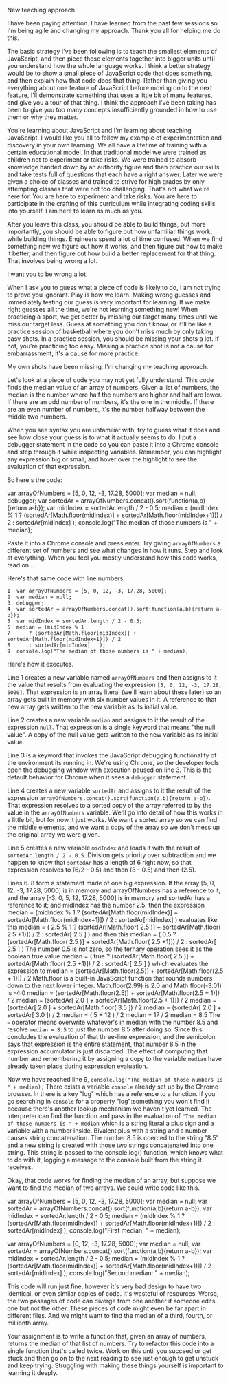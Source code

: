 New teaching approach

I have been paying attention. I have learned from the past few sessions so I'm being agile and changing my approach. Thank you all for helping me do this.

The basic strategy I've been following is to teach the smallest elements of JavaScript, and then piece those elements together into bigger units until you understand how the whole language works. I think a better strategy would be to show a small piece of JavaScript code that does something, and then explain how that code does that thing. Rather than giving you everything about one feature of JavaScript before moving on to the next feature, I'll demonstrate something that uses a little bit of many features, and give you a tour of that thing. I think the approach I've been taking has been to give you too many concepts insufficiently grounded in how to use them or why they matter.

You're learning about JavaScript and I'm learning about teaching JavaScript. I would like you all to follow my example of experimentation and discovery in your own learning. We all have a lifetime of training with a certain educational model. In that traditional model we were trained as children not to experiment or take risks. We were trained to absorb knowledge handed down by an authority figure and then practice our skills and take tests full of questions that each have a right answer. Later we were given a choice of classes and trained to strive for high grades by only attempting classes that were not too challenging. That's not what we're here for. You are here to experiment and take risks. You are here to participate in the crafting of this curriculum while integrating coding skills into yourself. I am here to learn as much as you.

After you leave this class, you should be able to build things, but more importantly, you should be able to figure out how unfamiliar things work, while building things. Engineers spend a lot of time confused. When we find something new we figure out how it works, and then figure out how to make it better, and then figure out how build a better replacement for that thing. That involves being wrong a lot.

I want you to be wrong a lot.

When I ask you to guess what a piece of code is likely to do, I am not trying to prove you ignorant. Play is how we learn. Making wrong guesses and immediately testing our guess is very important for learning. If we make right guesses all the time, we're not learning something new! When practicing a sport, we get better by missing our target many times until we miss our target less. Guess at something you don't know, or it'll be like a practice session of basketball where you don't miss much by only taking easy shots. In a practice session, you should be missing your shots a lot. If not, you're practicing too easy. Missing a practice shot is not a cause for embarrassment, it's a cause for more practice.

My own shots have been missing. I'm changing my teaching approach.



Let's look at a piece of code you may not yet fully understand. This code finds the median value of an array of numbers. Given a list of numbers, the median is the number where half the numbers are higher and half are lower. If there are an odd number of numbers, it's the one in the middle. If there are an even number of numbers, it's the number halfway between the middle two numbers.

When you see syntax you are unfamiliar with, try to guess what it does and see how close your guess is to what it actually seems to do. I put a debugger statement in the code so you can paste it into a Chrome console and step through it while inspecting variables. Remember, you can highlight any expression big or small, and hover over the highlight to see the evaluation of that expression.

So here's the code:


var arrayOfNumbers = [5, 0, 12, -3, 17.28, 5000];
var median = null;
debugger;
var sortedAr = arrayOfNumbers.concat().sort(function(a,b){return a-b});
var midIndex = sortedAr.length / 2 - 0.5;
median = (midIndex % 1
    ? (sortedAr[Math.floor(midIndex)] + sortedAr[Math.floor(midIndex+1)]) / 2
    : sortedAr[midIndex]   );
console.log("The median of those numbers is " + median);


Paste it into a Chrome console and press enter. Try giving `arrayOfNumbers` a different set of numbers and see what changes in how it runs. Step and look at everything. When you feel you mostly understand how this code works, read on...



Here's that same code with line numbers.

    1  var arrayOfNumbers = [5, 0, 12, -3, 17.28, 5000];
    2  var median = null;
    3  debugger;
    4  var sortedAr = arrayOfNumbers.concat().sort(function(a,b){return a-b});
    5  var midIndex = sortedAr.length / 2 - 0.5;
    6  median = (midIndex % 1
    7      ? (sortedAr[Math.floor(midIndex)] + sortedAr[Math.floor(midIndex+1)]) / 2
    8      : sortedAr[midIndex]   );
    9  console.log("The median of those numbers is " + median);

Here's how it executes.

Line 1 creates a new variable named `arrayOfNumbers` and then assigns to it the value that results from evaluating the expression `[5, 0, 12, -3, 17.28, 5000]`. That expression is an array literal (we'll learn about these later) so an array gets built in memory with six number values in it. A reference to that new array gets written to the new variable as its initial value.

Line 2 creates a new variable `median` and assigns to it the result of the expression `null`. That expression is a single keyword that means "the null value". A copy of the null value gets written to the new variable as its initial value.

Line 3 is a keyword that invokes the JavaScript debugging functionality of the environment its running in. We're using Chrome, so the developer tools open the debugging window with execution paused on line 3. This is the default behavior for Chrome when it sees a `debugger` statement.

Line 4 creates a new variable `sortedAr` and assigns to it the result of the expression `arrayOfNumbers.concat().sort(function(a,b){return a-b})`. That expression resolves to a sorted copy of the array referred to by the value in the `arrayOfNumbers` variable. We'll go into detail of how this works in a little bit, but for now it just works. We want a sorted array so we can find the middle elements, and we want a copy of the array so we don't mess up the original array we were given.

Line 5 creates a new variable `midIndex` and loads it with the result of `sortedAr.length / 2 - 0.5`. Division gets priority over subtraction and we happen to know that `sortedAr` has a length of 6 right now, so that expression resolves to (6/2 - 0.5) and then (3 - 0.5) and then (2.5).

Lines 6..8 form a statement made of one big expression. If the array [5, 0, 12, -3, 17.28, 5000] is in memory and arrayOfNumbers has a reference to it; and the array [-3, 0, 5, 12, 17.28, 5000] is in memory and sortedAr has a reference to it; and midIndex has the number 2.5; then the expression
    median = (midIndex % 1
        ? (sortedAr[Math.floor(midIndex)] + sortedAr[Math.floor(midIndex+1)]) / 2
        : sortedAr[midIndex]   )
evaluates like this
    median = (   2.5   % 1
        ? (sortedAr[Math.floor(   2.5  )] + sortedAr[Math.floor(  2.5   +1)]) / 2
        : sortedAr[  2.5   ]   )
and then this
    median = (      0.5
        ? (sortedAr[Math.floor(   2.5  )] + sortedAr[Math.floor(  2.5   +1)]) / 2
        : sortedAr[  2.5   ]   )
The number 0.5 is not zero, so the ternary operation sees it as the boolean true value
    median = (      true
        ? (sortedAr[Math.floor(   2.5  )] + sortedAr[Math.floor(  2.5   +1)]) / 2
        : sortedAr[  2.5   ]   )
which evaluates the expression to
    median = (sortedAr[Math.floor(2.5)] + sortedAr[Math.floor(2.5 + 1)]) / 2
Math.floor is a built-in JavaScript function that rounds numbers down to the next lower integer. Math.floor(2.99) is 2.0 and Math.floor(-3.01) is -4.0
    median = (sortedAr[Math.floor(2.5)] + sortedAr[Math.floor(2.5 + 1)]) / 2
    median = (sortedAr[       2.0     ] + sortedAr[Math.floor(2.5 + 1)]) / 2
    median = (sortedAr[       2.0     ] + sortedAr[Math.floor(   3.5  ]) / 2
    median = (sortedAr[       2.0     ] + sortedAr[        3.0        ]) / 2
    median = (            5             +               12             ) / 2
    median =                            17                               / 2
    median =                            8.5
The `=` operator means overwrite whatever's in median with the number 8.5 and resolve `median = 8.5` to just the number 8.5 after doing so. Since this concludes the evaluation of that three-line expression, and the semicolon says that expression is the entire statement, that number 8.5 in the expression accumulator is just discarded. The effect of computing that number and remembering it by assigning a copy to the variable `median` have already taken place during expression evaluation.

Now we have reached line 9, `console.log("The median of those numbers is " + median);` There exists a variable `console` already set up by the Chrome browser. In there is a key "log" which has a reference to a function. If you go searching in `console` for a property "log":something you won't find it because there's another lookup mechanism we haven't yet learned. The interpreter can find the function and pass in the evaluation of `"The median of those numbers is " + median` which is a string literal a plus sign and a variable with a number inside. Bivalent plus with a string and a number causes string concatenation. The number 8.5 is coerced to the string "8.5" and a new string is created with those two strings concatenated into one string. This string is passed to the console.log() function, which knows what to do with it, logging a message to the console built from the string it receives.



Okay, that code works for finding the median of an array, but suppose we want to find the median of two arrays. We could write code like this.

var arrayOfNumbers = [5, 0, 12, -3, 17.28, 5000];
var median = null;
var sortedAr = arrayOfNumbers.concat().sort(function(a,b){return a-b});
var midIndex = sortedAr.length / 2 - 0.5;
median = (midIndex % 1
    ? (sortedAr[Math.floor(midIndex)] + sortedAr[Math.floor(midIndex+1)]) / 2
    : sortedAr[midIndex]   );
console.log("First median: " + median);

var arrayOfNumbers = [0, 12, -3, 17.28, 5000];
var median = null;
var sortedAr = arrayOfNumbers.concat().sort(function(a,b){return a-b});
var midIndex = sortedAr.length / 2 - 0.5;
median = (midIndex % 1
    ? (sortedAr[Math.floor(midIndex)] + sortedAr[Math.floor(midIndex+1)]) / 2
    : sortedAr[midIndex]   );
console.log("Second median: " + median);

This code will run just fine, however it's very bad design to have two identical, or even similar copies of code. It's wasteful of resources. Worse, the two passages of code can diverge from one another if someone edits one but not the other. These pieces of code might even be far apart in different files. And we might want to find the median of a third, fourth, or millionth array.

Your assignment is to write a function that, given an array of numbers, returns the median of that list of numbers. Try to refactor this code into a single function that's called twice. Work on this until you succeed or get stuck and then go on to the next reading to see just enough to get unstuck and keep trying. Struggling with making these things yourself is important to learning it deeply.
